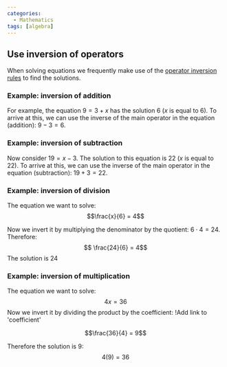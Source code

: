 ```yaml
---
categories:
  - Mathematics 
tags: [algebra]
---
```

## Use inversion of operators

When solving equations we frequently make use of the [ operator inversion rules](../Prealgebra/Inversion%20of%20operators.md) to find the solutions.

### Example: inversion of addition

For example, the equation $9 = 3 + x$ has the solution $6$ ($x$ is equal to $6$). To arrive at this, we can use the inverse of the main operator in the equation (addition): $9-3 = 6$.

### Example: inversion of subtraction

Now consider $19 = x - 3$.  The solution to this equation is  $22$ ($x$ is equal to $22$). To arrive at this, we can use the inverse of the main operator in the equation (subtraction): $19 + 3 = 22$.

### Example: inversion of division

The equation we want to solve: 
$$\frac{x}{6} = 4$$

Now we invert it by multiplying the denominator by the quotient: $6\cdot 4 = 24$. Therefore:
$$ \frac{24}{6} = 4$$
The solution is $24$

### Example: inversion of multiplication

The equation we want to solve:
$$4x = 36$$ 
Now we invert it by dividing the product by the coefficient: 
!Add link to 'coefficient'

$$\frac{36}{4} = 9$$ 

Therefore the solution is $9$:
$$ 4(9) = 36$$
